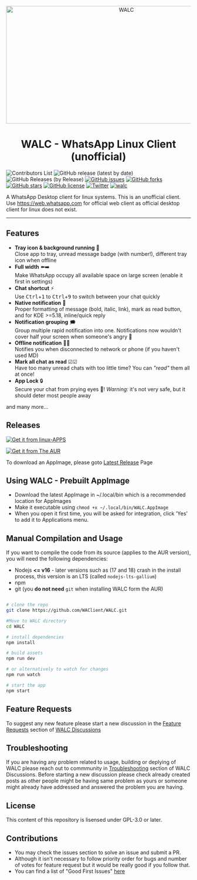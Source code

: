 <p align="center">
<img src="https://socialify.git.ci/WAClient/WALC/image?description=1&font=Bitter&forks=1&logo=https%3A%2F%2Fgithub.com%2FWAClient%2FWALC%2Fraw%2Fmaster%2Fsrc%2Ficons%2Flogo360x360.png&pattern=Floating%20Cogs&stargazers=1&theme=Dark" alt="WALC" width="640" height="320" />
</p>
<h1 align="center">WALC - WhatsApp Linux Client (unofficial)</h1>
<p align="center">

![Contributors List](https://img.shields.io/badge/dynamic/json?label=Contributors&query=%24..login&url=https%3A%2F%2Fapi.github.com%2Frepos%2FWAClient%2FWALC%2Fcontributors) ![GitHub release (latest by date)](https://img.shields.io/github/v/release/WAClient/WALC?color=%2325D366&label=Latest%20Release) ![GitHub Releases (by Release)](https://img.shields.io/github/downloads/WAClient/WALC/latest/total?color=%2325D366&label=Latest%20Version%20AppImage%20Downloads&logo=Linux&logoColor=%23FFFFFF) [![GitHub issues](https://img.shields.io/github/issues/WAClient/WALC.svg)](https://github.com/WAClient/WALC/issues) [![GitHub forks](https://img.shields.io/github/forks/WAClient/WALC.svg)](https://github.com/WAClient/WALC/network) [![GitHub stars](https://img.shields.io/github/stars/WAClient/WALC.svg)](https://github.com/WAClient/WALC/stargazers) [![GitHub license](https://img.shields.io/github/license/WAClient/WALC.svg)](https://github.com/WAClient/WALC/blob/master/LICENSE) [![Twitter](https://img.shields.io/twitter/url/https/github.com/WAClient/WALC.svg?style=social)](https://twitter.com/intent/tweet?text=Wow:&url=https%3A%2F%2Fgithub.com%2FWAClient%2FWALC) [![walc](https://snapcraft.io//walc/badge.svg)](https://snapcraft.io/walc) 

</p>

A WhatsApp Desktop client for linux systems. This is an unofficial client. Use https://web.whatsapp.com for official web client as official desktop client for linux does not exist.

<hr/>

## Features
- **Tray icon & background running** 🏃  
Close app to tray, unread message badge (with number!), different tray icon when offline
- **Full width** ⬅️➡️  
Make WhatsApp occupy all available space on large screen (enable it first in settings)
- **Chat shortcut** ⚡  
Use <kbd>Ctrl</kbd>+<kbd>1</kbd> to <kbd>Ctrl</kbd>+<kbd>9</kbd> to switch between your chat quickly
- **Native notification** 💬  
Proper formatting of message (bold, italic, link), mark as read button, and for KDE >=5.18, inline/quick reply
- **Notification grouping** 🗯  
Group multiple rapid notification into one. Notifications now wouldn't cover half your screen when someone's angry 💢
- **Offline notification** 📶❌   
Notifies you when disconnected to network or phone (if you haven't used MD)
- **Mark all chat as read** ☑☑  
Have too many unread chats with too little time? You can _"read"_ them all at once!
- **App Lock** 🔒  
Secure your chat from prying eyes 👀! _Warning:_ it's not very safe, but it should deter most people away

and many more...

## Releases
[![Get it from linux-APPS](https://i.imgur.com/YGU3qMJ.png)](https://www.linux-apps.com/p/1383431/)

[![Get it from The AUR](https://i.imgur.com/YGU3qMJ.png)](http://aur.archlinux.org/packages/walc)

To download an AppImage, please goto [Latest Release](https://github.com/WAClient/WALC/releases/latest) Page

## Using  WALC - Prebuilt AppImage 
* Download the latest AppImage in ~/.local/bin which is a recommended location for AppImages
* Make it executable using `chmod +x ~/.local/bin/WALC.AppImage`
* When you open it first time, you will be asked for integration, click 'Yes' to add it to Applications menu.

## Manual Compilation and Usage

If you want to compile the code from its source (applies to the AUR version), you will need the following dependencies:

- Nodejs **<= v16** - later versions such as (17 and 18) crash in the install process, this version is an LTS (called `nodejs-lts-gallium`)
- npm
- git (you **do not need** `git` when installing WALC form the AUR)

```bash

# clone the repo
git clone https://github.com/WAClient/WALC.git

#Move to WALC directory
cd WALC

# install dependencies
npm install

# build assets
npm run dev

# or alternatively to watch for changes
npm run watch

# start the app
npm start
```

## Feature Requests
To suggest any new feature please start a new discussion in the [Feature Requests](https://github.com/WAClient/WALC/discussions?discussions_q=category%3A%22Feature+Requests%22) section of [WALC Discussions](https://github.com/WAClient/WALC/discussions) 

## Troubleshooting
If you are having any problem related to usage, building or deplying of WALC please reach out to commmunity in [Troubleshooting](https://github.com/WAClient/WALC/discussions?discussions_q=category%3ATroubleshooting) section of WALC Discussions. Before starting a new discussion please check already created posts as other people might be having same problem as yours or someone might already have addressed and answered the problem you are having.

## License
This content of this repository is lisensed under GPL-3.0 or later.

## Contributions
* You may check the issues section to solve an issue and submit a PR.
* Although it isn't necessary to follow priority order for bugs and number of votes for feature request but it would be really good if you follow that.
* You can find a list of "Good First Issues" [here](https://github.com/WAClient/WALC/issues?q=is%3Aissue+is%3Aopen+label%3A%22good+first+issue%22)
